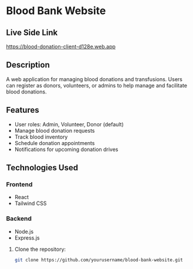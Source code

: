 # Blood Bank Website
## Live Side Link
https://blood-donation-client-d128e.web.app
## Description
A web application for managing blood donations and transfusions. Users can register as donors, volunteers, or admins to help manage and facilitate blood donations.

## Features
- User roles: Admin, Volunteer, Donor (default)
- Manage blood donation requests
- Track blood inventory
- Schedule donation appointments
- Notifications for upcoming donation drives

## Technologies Used

### Frontend
- React
- Tailwind CSS

### Backend
- Node.js
- Express.js


1. Clone the repository:
   ```bash
   git clone https://github.com/yourusername/blood-bank-website.git
